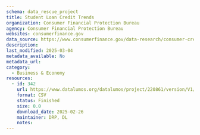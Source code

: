 ```yaml
---
schema: data_rescue_project 
title: Student Loan Credit Trends
organization: Consumer Financial Protection Bureau
agency: Consumer Financial Protection Bureau
websites: consumerfinance.gov
data_source: https://www.consumerfinance.gov/data-research/consumer-credit-trends/student-loans/
description: 
last_modified: 2025-03-04
metadata_available: No
metadata_url: 
category:
  - Business & Economy 
resources:
  - id: 342
    url: https://www.datalumos.org/datalumos/project/220861/version/V1/view
    format: CSV
    status: Finished
    size: 0.0
    download_date: 2025-02-26
    maintainer: DRP, DL
    notes: 
---
```

